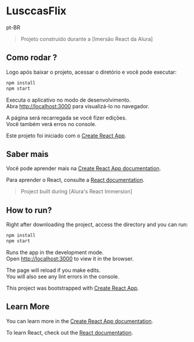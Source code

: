 # LusccasFlix


pt-BR

> Projeto construido durante a [Imersão React da Alura]

## Como rodar ?

Logo após baixar o projeto, acessar o diretório e você pode executar:

```sh
npm install
npm start
```


Executa o aplicativo no modo de desenvolvimento.<br />
Abra [http://localhost:3000](http://localhost:3000) para visualizá-lo no navegador.

A página será recarregada se você fizer edições. <br />
Você também verá erros no console.

Este projeto foi iniciado com o [Create React App](https://github.com/facebook/create-react-app).

## Saber mais

Você pode aprender mais na [Create React App documentation](https://facebook.github.io/create-react-app/docs/getting-started).

Para aprender o React, consulte a [React documentation](https://reactjs.org/).





> Project built during [Alura's React Immersion]

## How to run?

Right after downloading the project, access the directory and you can run:

```sh
npm install
npm start
```
Runs the app in the development mode.<br />
Open [http://localhost:3000](http://localhost:3000) to view it in the browser.

The page will reload if you make edits.<br />
You will also see any lint errors in the console.

This project was bootstrapped with [Create React App](https://github.com/facebook/create-react-app).

## Learn More

You can learn more in the [Create React App documentation](https://facebook.github.io/create-react-app/docs/getting-started).

To learn React, check out the [React documentation](https://reactjs.org/).
